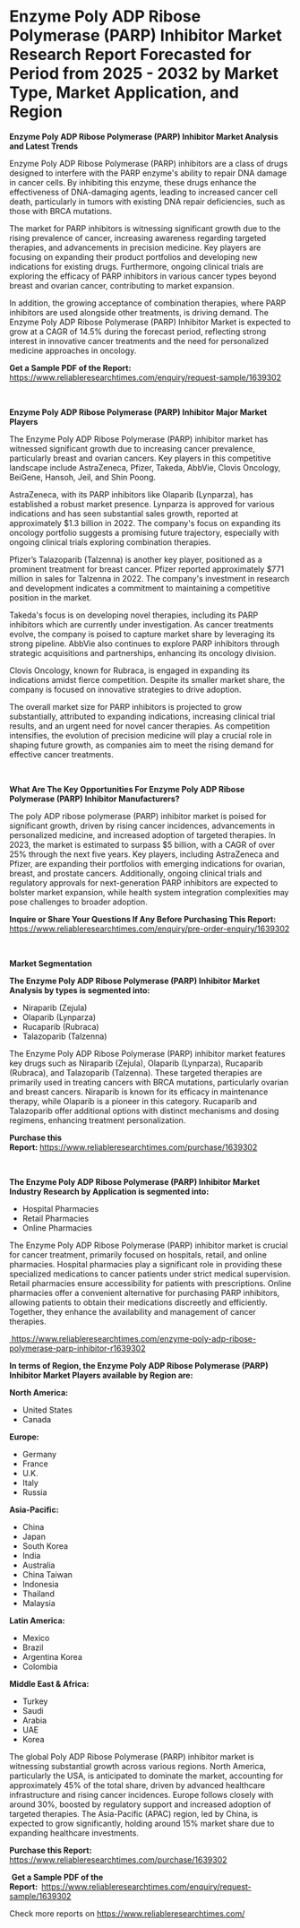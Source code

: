 <p><h1>Enzyme Poly ADP Ribose Polymerase (PARP) Inhibitor Market Research Report Forecasted for Period from 2025 -  2032 by Market Type, Market Application, and Region</h1></p><p><strong>Enzyme Poly ADP Ribose Polymerase (PARP) Inhibitor Market Analysis and Latest Trends</strong></p>
<p><p>Enzyme Poly ADP Ribose Polymerase (PARP) inhibitors are a class of drugs designed to interfere with the PARP enzyme's ability to repair DNA damage in cancer cells. By inhibiting this enzyme, these drugs enhance the effectiveness of DNA-damaging agents, leading to increased cancer cell death, particularly in tumors with existing DNA repair deficiencies, such as those with BRCA mutations. </p><p>The market for PARP inhibitors is witnessing significant growth due to the rising prevalence of cancer, increasing awareness regarding targeted therapies, and advancements in precision medicine. Key players are focusing on expanding their product portfolios and developing new indications for existing drugs. Furthermore, ongoing clinical trials are exploring the efficacy of PARP inhibitors in various cancer types beyond breast and ovarian cancer, contributing to market expansion.</p><p>In addition, the growing acceptance of combination therapies, where PARP inhibitors are used alongside other treatments, is driving demand. The Enzyme Poly ADP Ribose Polymerase (PARP) Inhibitor Market is expected to grow at a CAGR of 14.5% during the forecast period, reflecting strong interest in innovative cancer treatments and the need for personalized medicine approaches in oncology.</p></p>
<p><strong>Get a Sample PDF of the Report:&nbsp;</strong> <a href="https://www.reliableresearchtimes.com/enquiry/request-sample/1639302?utm_campaign=2006&utm_medium=2&utm_source=Github&utm_content=ia&utm_term=03032025&utm_id=enzyme-poly-adp-ribose-polymerase-parp-inhibitor">https://www.reliableresearchtimes.com/enquiry/request-sample/1639302</a></p>
<p>&nbsp;</p>
<p><strong>Enzyme Poly ADP Ribose Polymerase (PARP) Inhibitor Major Market Players</strong></p>
<p><p>The Enzyme Poly ADP Ribose Polymerase (PARP) inhibitor market has witnessed significant growth due to increasing cancer prevalence, particularly breast and ovarian cancers. Key players in this competitive landscape include AstraZeneca, Pfizer, Takeda, AbbVie, Clovis Oncology, BeiGene, Hansoh, Jeil, and Shin Poong.</p><p>AstraZeneca, with its PARP inhibitors like Olaparib (Lynparza), has established a robust market presence. Lynparza is approved for various indications and has seen substantial sales growth, reported at approximately $1.3 billion in 2022. The company's focus on expanding its oncology portfolio suggests a promising future trajectory, especially with ongoing clinical trials exploring combination therapies.</p><p>Pfizer’s Talazoparib (Talzenna) is another key player, positioned as a prominent treatment for breast cancer. Pfizer reported approximately $771 million in sales for Talzenna in 2022. The company's investment in research and development indicates a commitment to maintaining a competitive position in the market.</p><p>Takeda's focus is on developing novel therapies, including its PARP inhibitors which are currently under investigation. As cancer treatments evolve, the company is poised to capture market share by leveraging its strong pipeline. AbbVie also continues to explore PARP inhibitors through strategic acquisitions and partnerships, enhancing its oncology division.</p><p>Clovis Oncology, known for Rubraca, is engaged in expanding its indications amidst fierce competition. Despite its smaller market share, the company is focused on innovative strategies to drive adoption.</p><p>The overall market size for PARP inhibitors is projected to grow substantially, attributed to expanding indications, increasing clinical trial results, and an urgent need for novel cancer therapies. As competition intensifies, the evolution of precision medicine will play a crucial role in shaping future growth, as companies aim to meet the rising demand for effective cancer treatments.</p></p>
<p>&nbsp;</p>
<p><strong>What Are The Key Opportunities For Enzyme Poly ADP Ribose Polymerase (PARP) Inhibitor Manufacturers?</strong></p>
<p><p>The poly ADP ribose polymerase (PARP) inhibitor market is poised for significant growth, driven by rising cancer incidences, advancements in personalized medicine, and increased adoption of targeted therapies. In 2023, the market is estimated to surpass $5 billion, with a CAGR of over 25% through the next five years. Key players, including AstraZeneca and Pfizer, are expanding their portfolios with emerging indications for ovarian, breast, and prostate cancers. Additionally, ongoing clinical trials and regulatory approvals for next-generation PARP inhibitors are expected to bolster market expansion, while health system integration complexities may pose challenges to broader adoption.</p></p>
<p><strong>Inquire or Share Your Questions If Any Before Purchasing This Report:</strong> <a href="https://www.reliableresearchtimes.com/enquiry/pre-order-enquiry/1639302?utm_campaign=2006&utm_medium=2&utm_source=Github&utm_content=ia&utm_term=03032025&utm_id=enzyme-poly-adp-ribose-polymerase-parp-inhibitor">https://www.reliableresearchtimes.com/enquiry/pre-order-enquiry/1639302</a></p>
<p>&nbsp;</p>
<p><strong>Market Segmentation</strong></p>
<p><strong>The Enzyme Poly ADP Ribose Polymerase (PARP) Inhibitor Market Analysis by types is segmented into:</strong></p>
<p><ul><li>Niraparib (Zejula)</li><li>Olaparib (Lynparza)</li><li>Rucaparib (Rubraca)</li><li>Talazoparib (Talzenna)</li></ul></p>
<p><p>The Enzyme Poly ADP Ribose Polymerase (PARP) inhibitor market features key drugs such as Niraparib (Zejula), Olaparib (Lynparza), Rucaparib (Rubraca), and Talazoparib (Talzenna). These targeted therapies are primarily used in treating cancers with BRCA mutations, particularly ovarian and breast cancers. Niraparib is known for its efficacy in maintenance therapy, while Olaparib is a pioneer in this category. Rucaparib and Talazoparib offer additional options with distinct mechanisms and dosing regimens, enhancing treatment personalization.</p></p>
<p><strong>Purchase this Report:&nbsp;</strong><a href="https://www.reliableresearchtimes.com/purchase/1639302?utm_campaign=2006&utm_medium=2&utm_source=Github&utm_content=ia&utm_term=03032025&utm_id=enzyme-poly-adp-ribose-polymerase-parp-inhibitor">https://www.reliableresearchtimes.com/purchase/1639302</a></p>
<p>&nbsp;</p>
<p><strong>The Enzyme Poly ADP Ribose Polymerase (PARP) Inhibitor Market Industry Research by Application is segmented into:</strong></p>
<p><ul><li>Hospital Pharmacies</li><li>Retail Pharmacies</li><li>Online Pharmacies</li></ul></p>
<p><p>The Enzyme Poly ADP Ribose Polymerase (PARP) inhibitor market is crucial for cancer treatment, primarily focused on hospitals, retail, and online pharmacies. Hospital pharmacies play a significant role in providing these specialized medications to cancer patients under strict medical supervision. Retail pharmacies ensure accessibility for patients with prescriptions. Online pharmacies offer a convenient alternative for purchasing PARP inhibitors, allowing patients to obtain their medications discreetly and efficiently. Together, they enhance the availability and management of cancer therapies.</p></p>
<p><a href="https://www.reliableresearchtimes.com/enzyme-poly-adp-ribose-polymerase-parp-inhibitor-r1639302?utm_campaign=2006&utm_medium=2&utm_source=Github&utm_content=ia&utm_term=03032025&utm_id=enzyme-poly-adp-ribose-polymerase-parp-inhibitor">&nbsp;https://www.reliableresearchtimes.com/enzyme-poly-adp-ribose-polymerase-parp-inhibitor-r1639302</a></p>
<p><strong>In terms of Region, the Enzyme Poly ADP Ribose Polymerase (PARP) Inhibitor Market Players available by Region are:</strong></p>
<p>
    <p> <strong> North America: </strong>
        <ul>
            <li>United States</li>
            <li>Canada</li>
        </ul>
        </p> 
    <p> <strong> Europe: </strong>
        <ul>
            <li>Germany</li>
            <li>France</li>
            <li>U.K.</li>
            <li>Italy</li>
            <li>Russia</li>
        </ul>
        </p> 
    <p> <strong> Asia-Pacific: </strong>
        <ul>
            <li>China</li>
            <li>Japan</li>
            <li>South Korea</li>
            <li>India</li>
            <li>Australia</li>
            <li>China Taiwan</li>
            <li>Indonesia</li>
            <li>Thailand</li>
            <li>Malaysia</li>
        </ul>
        </p> 
    <p> <strong> Latin America: </strong>
        <ul>
            <li>Mexico</li>
            <li>Brazil</li>
            <li>Argentina Korea</li>
            <li>Colombia</li>
        </ul>
        </p> 
    <p> <strong> Middle East & Africa: </strong>
        <ul>
            <li>Turkey</li>
            <li>Saudi</li>
            <li>Arabia</li>
            <li>UAE</li>
            <li>Korea</li>
        </ul>
    </p>
    </p>
<p><p>The global Poly ADP Ribose Polymerase (PARP) inhibitor market is witnessing substantial growth across various regions. North America, particularly the USA, is anticipated to dominate the market, accounting for approximately 45% of the total share, driven by advanced healthcare infrastructure and rising cancer incidences. Europe follows closely with around 30%, boosted by regulatory support and increased adoption of targeted therapies. The Asia-Pacific (APAC) region, led by China, is expected to grow significantly, holding around 15% market share due to expanding healthcare investments.</p></p>
<p><strong>Purchase this Report: </strong><a href="https://www.reliableresearchtimes.com/purchase/1639302?utm_campaign=2006&utm_medium=2&utm_source=Github&utm_content=ia&utm_term=03032025&utm_id=enzyme-poly-adp-ribose-polymerase-parp-inhibitor">https://www.reliableresearchtimes.com/purchase/1639302</a></p>
<p>&nbsp;<strong>Get a Sample PDF of the Report:&nbsp;&nbsp;</strong><a href="https://www.reliableresearchtimes.com/enquiry/request-sample/1639302?utm_campaign=2006&utm_medium=2&utm_source=Github&utm_content=ia&utm_term=03032025&utm_id=enzyme-poly-adp-ribose-polymerase-parp-inhibitor">https://www.reliableresearchtimes.com/enquiry/request-sample/1639302</a></p>
<p><strong></strong></p>
<p>Check more reports on <a href="https://www.reliableresearchtimes.com/?utm_campaign=2006&utm_medium=2&utm_source=Github&utm_content=ia&utm_term=03032025&utm_id=enzyme-poly-adp-ribose-polymerase-parp-inhibitor">https://www.reliableresearchtimes.com/</a></p>